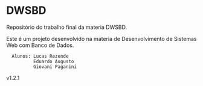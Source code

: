 # DWSBD
Repositório do trabalho final da materia DWSBD.

Este é um projeto desenvolvido na materia de Desenvolvimento de Sistemas Web com Banco de Dados.

      Alunos: Lucas Rezende
              Eduardo Augusto
              Giovani Paganini
              
v1.2.1
